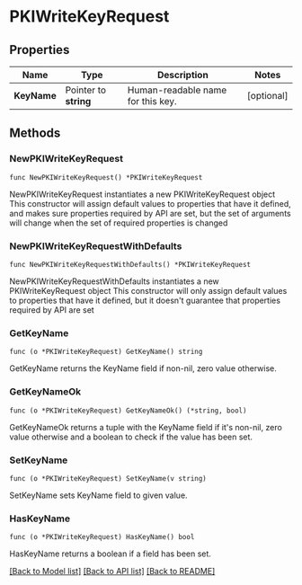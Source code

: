 # PKIWriteKeyRequest


## Properties

Name | Type | Description | Notes
------------ | ------------- | ------------- | -------------
**KeyName** | Pointer to **string** | Human-readable name for this key. | [optional] 



## Methods


### NewPKIWriteKeyRequest

`func NewPKIWriteKeyRequest() *PKIWriteKeyRequest`

NewPKIWriteKeyRequest instantiates a new PKIWriteKeyRequest object
This constructor will assign default values to properties that have it defined,
and makes sure properties required by API are set, but the set of arguments
will change when the set of required properties is changed

### NewPKIWriteKeyRequestWithDefaults

`func NewPKIWriteKeyRequestWithDefaults() *PKIWriteKeyRequest`

NewPKIWriteKeyRequestWithDefaults instantiates a new PKIWriteKeyRequest object
This constructor will only assign default values to properties that have it defined,
but it doesn't guarantee that properties required by API are set


### GetKeyName

`func (o *PKIWriteKeyRequest) GetKeyName() string`

GetKeyName returns the KeyName field if non-nil, zero value otherwise.

### GetKeyNameOk

`func (o *PKIWriteKeyRequest) GetKeyNameOk() (*string, bool)`

GetKeyNameOk returns a tuple with the KeyName field if it's non-nil, zero value otherwise
and a boolean to check if the value has been set.

### SetKeyName

`func (o *PKIWriteKeyRequest) SetKeyName(v string)`

SetKeyName sets KeyName field to given value.


### HasKeyName

`func (o *PKIWriteKeyRequest) HasKeyName() bool`

HasKeyName returns a boolean if a field has been set.









[[Back to Model list]](../README.md#documentation-for-models) [[Back to API list]](../README.md#documentation-for-api-endpoints) [[Back to README]](../README.md)


